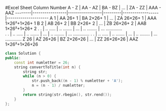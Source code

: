 #Excel Sheet Column Number
A - Z   |   AA  -  AZ     |   BA  -  BZ     |   ...   |   ZA  -  ZZ      |   AAA  -  AAZ
--------|-----------------|-----------------|---------|------------------|---------------------
A   1   |   AA    26+ 1   |   BA  2×26+ 1   |   ...   |   ZA  26×26+ 1   |   AAA  1×26²+1×26+ 1
B   2   |   AB    26+ 2   |   BB  2×26+ 2   |   ...   |   ZB  26×26+ 2   |   AAB  1×26²+1×26+ 2
.   .   |   ..    .....   |   ..  .......   |   ...   |   ..  ........   |   ...  .............   
.   .   |   ..    .....   |   ..  .......   |   ...   |   ..  ........   |   ...  .............
.   .   |   ..    .....   |   ..  .......   |   ...   |   ..  ........   |   ...  .............
Z  26   |   AZ    26+26   |   BZ  2×26+26   |   ...   |   ZZ  26×26+26   |   AAZ  1×26²+1×26+26

```C++
class Solution {
public:
    const int numletter = 26;
    string convertToTitle(int n) {
        string str;
        while (n > 0) {
            str.push_back((n - 1) % numletter + 'A');
            n = (n - 1) / numletter;
        }
        return string(str.rbegin(), str.rend());
    }
};
```
